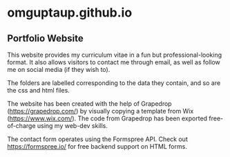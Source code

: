 # omguptaup.github.io
## Portfolio Website

This website provides my curriculum vitae in a fun but professional-looking format. It also allows visitors to contact me through email, as well as follow me on social media (if they wish to).

The folders are labelled corresponding to the data they contain, and so are the css and html files.

The website has been created with the help of Grapedrop (https://grapedrop.com/) by visually copying a template from Wix (https://www.wix.com/). The code from Grapedrop has been exported free-of-charge using my web-dev skills.

The contact form operates using the Formspree API. Check out https://formspree.io/ for free backend support on HTML forms.
